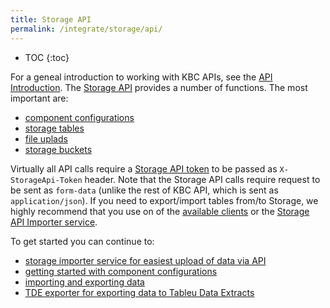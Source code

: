 ```yaml
---
title: Storage API
permalink: /integrate/storage/api/
---
```


* TOC
{:toc}

For a geneal introduction to working with KBC APIs, see the [API Introduction](/overview/api/).
The [Storage API](http://docs.keboola.apiary.io/) provides a number of functions. The most important are:

- [component configurations](http://docs.keboola.apiary.io/#reference/component-configurations/)
- [storage tables](http://docs.keboola.apiary.io/#reference/tables)
- [file uplads](http://docs.keboola.apiary.io/#reference/files)
- [storage buckets](http://docs.keboola.apiary.io/#reference/buckets)

Virtually all API calls require a [Storage API token](https://help.keboola.com/storage/tokens/) to
be passed as `X-StorageApi-Token` header. Note that the Storage API calls require request to be sent
as `form-data` (unlike the rest of KBC API, which is sent as `application/json`). If you need to
export/import tables from/to Storage, we highly recommend that you use on of the
[available clients](/integrate/storage/) or the [Storage API Importer service](/integrate/storage/api/importer/).

To get started you can continue to:

- [storage importer service for easiest upload of data via API](/integrate/storage/api/importer/)
- [getting started with component configurations](/integrate/storage/api/configurations/)
- [importing and exporting data](/integrate/storage/api/import-export/)
- [TDE exporter for exporting data to Tableu Data Extracts](/integrate/storage/api/tde-exporter/)
